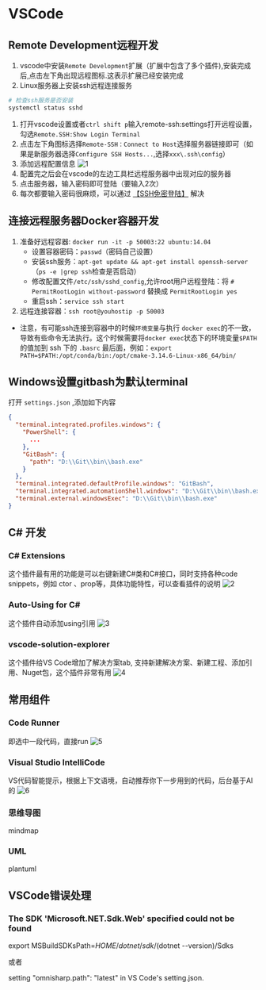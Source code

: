 # VSCode

## Remote Development远程开发

1. vscode中安装`Remote Development`扩展（扩展中包含了多个插件),安装完成后,点击左下角出现远程图标.这表示扩展已经安装完成
1. Linux服务器上安装ssh远程连接服务
  ```bash
  # 检查ssh服务是否安装
  systemctl status sshd
  ```
1. 打开vscode设置或者`ctrl shift p`输入remote-ssh:settings打开远程设置，勾选`Remote.SSH:Show Login Terminal`
1. 点击左下角图标选择`Remote-SSH：Connect to Host`选择服务器链接即可（如果是新服务器选择`Configure SSH Hosts...`,选择`xxx\.ssh\config`）
1. 添加远程配置信息
  ![1](http://cdn.go99.top/docs/other/tools/vscode1.png)
1. 配置完之后会在vscode的左边工具栏远程服务器中出现对应的服务器
1. 点击服务器，输入密码即可登陆（要输入2次）
1. 每次都要输入密码很麻烦，可以通过 [【SSH免密登陆】](../linux/cmd.md) 解决

## 连接远程服务器Docker容器开发

1. 准备好远程容器: `docker run -it -p 50003:22 ubuntu:14.04`
    * 设置容器密码：`passwd`（密码自己设置）
    * 安装ssh服务：`apt-get update && apt-get install openssh-server`（`ps -e |grep ssh`检查是否启动）
    * 修改配置文件`/etc/ssh/sshd_config`,允许root用户远程登陆：将 `# PermitRootLogin without-password` 替换成 `PermitRootLogin yes`
    * 重启ssh：`service ssh start`
1. 远程连接容器：`ssh root@youhostip -p 50003`

* 注意，有可能ssh连接到容器中的时候`环境变量`与执行 `docker exec`的不一致，导致有些命令无法执行。这个时候需要将`docker exec`状态下的环境变量`$PATH`的值加到 ssh 下的 `.basrc` 最后面，例如：`export PATH=$PATH:/opt/conda/bin:/opt/cmake-3.14.6-Linux-x86_64/bin/`

## Windows设置gitbash为默认terminal
打开 `settings.json` ,添加如下内容

```json
{
  "terminal.integrated.profiles.windows": {
    "PowerShell": {
      ...
    },
    "GitBash": {
      "path": "D:\\Git\\bin\\bash.exe"
    }
  },
  "terminal.integrated.defaultProfile.windows": "GitBash",
  "terminal.integrated.automationShell.windows": "D:\\Git\\bin\\bash.exe",
  "terminal.external.windowsExec": "D:\\Git\\bin\\bash.exe"
}
```
## C# 开发
### C# Extensions
这个插件最有用的功能是可以右键新建C#类和C#接口，同时支持各种code snippets，例如 ctor 、prop等，具体功能特性，可以查看插件的说明
![2](http://cdn.go99.top/docs/other/tools/vscode2.png)

### Auto-Using for C#
这个插件自动添加using引用
![3](http://cdn.go99.top/docs/other/tools/vscode3.png)

### vscode-solution-explorer
这个插件给VS Code增加了解决方案tab, 支持新建解决方案、新建工程、添加引用、Nuget包，这个插件非常有用
![4](http://cdn.go99.top/docs/other/tools/vscode4.png)

## 常用组件
### Code Runner
即选中一段代码，直接run
![5](http://cdn.go99.top/docs/other/tools/vscode5.png)

### Visual Studio IntelliCode
VS代码智能提示，根据上下文语境，自动推荐你下一步用到的代码，后台基于AI的
![6](http://cdn.go99.top/docs/other/tools/vscode6.png)

### 思维导图
mindmap

### UML
plantuml

## VSCode错误处理

### The SDK 'Microsoft.NET.Sdk.Web' specified could not be found

export MSBuildSDKsPath=$HOME/dotnet/sdk/$(dotnet --version)/Sdks

或者

setting "omnisharp.path": "latest" in VS Code's setting.json.

